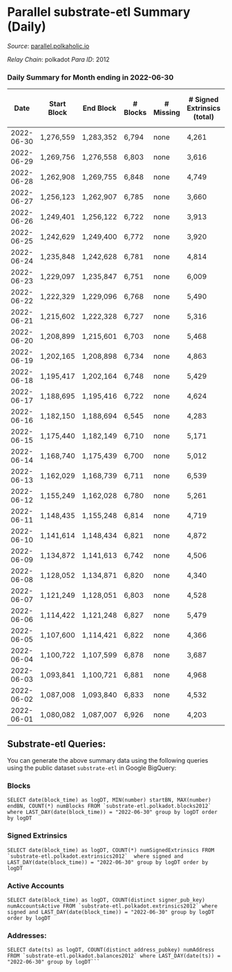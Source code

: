 # Parallel substrate-etl Summary (Daily)

_Source_: [parallel.polkaholic.io](https://parallel.polkaholic.io)

*Relay Chain*: polkadot
*Para ID*: 2012



### Daily Summary for Month ending in 2022-06-30


| Date | Start Block | End Block | # Blocks | # Missing | # Signed Extrinsics (total) | # Active Accounts | # Addresses with Balances | # Events | # Transfers | # XCM Transfers In | # XCM Transfers Out |
| ---- | ----------- | --------- | -------- | --------- | --------------------------- | ----------------- | ------------------------- | -------- | ----------- | ------------------ | ------------------- |
| 2022-06-30 | 1,276,559 | 1,283,352 | 6,794 | none  | 4,261 | 457 | 39,211 | 46,810 | 8,327 ($548,760.19) | 73 ($118,489.16) | 43 ($116,259.12) |
| 2022-06-29 | 1,269,756 | 1,276,558 | 6,803 | none  | 3,616 | 479 | 39,188 | 43,965 | 8,257 ($1,081,504.41) | 67 ($101,738.68) | 39 ($43,419.67) |
| 2022-06-28 | 1,262,908 | 1,269,755 | 6,848 | none  | 4,749 | 473 | 39,169 | 49,667 | 8,982 ($364,573.60) | 74 ($87,377.03) | 53 ($203,965.48) |
| 2022-06-27 | 1,256,123 | 1,262,907 | 6,785 | none  | 3,660 | 501 | 39,156 | 44,488 | 8,384 ($285,925.03) | 71 ($33,958.81) | 48 ($211,192.34) |
| 2022-06-26 | 1,249,401 | 1,256,122 | 6,722 | none  | 3,913 | 508 | 39,140 | 46,816 | 8,648 ($478,621.37) | 78 ($182,845.07) | 47 ($176,049.64) |
| 2022-06-25 | 1,242,629 | 1,249,400 | 6,772 | none  | 3,920 | 509 | 39,119 | 46,045 | 8,466 ($1,561,598.43) | 69 ($145,519.79) | 40 ($80,666.26) |
| 2022-06-24 | 1,235,848 | 1,242,628 | 6,781 | none  | 4,814 | 547 | 39,106 | 51,993 | 9,523 ($1,138,184.80) | 93 ($147,224.32) | 62 ($119,236.86) |
| 2022-06-23 | 1,229,097 | 1,235,847 | 6,751 | none  | 6,009 | 611 | 39,087 | 59,029 | 10,394 ($729,110.77) | 81 ($126,159.67) | 91 ($299,590.72) |
| 2022-06-22 | 1,222,329 | 1,229,096 | 6,768 | none  | 5,490 | 613 | 39,062 | 56,620 | 10,101 ($4,410,202.91) | 119 ($1,660,997.93) | 59 ($125,550.97) |
| 2022-06-21 | 1,215,602 | 1,222,328 | 6,727 | none  | 5,316 | 632 | 39,022 | 55,389 | 9,594 ($1,014,064.34) | 84 ($42,888.71) | 66 ($157,926.20) |
| 2022-06-20 | 1,208,899 | 1,215,601 | 6,703 | none  | 5,468 | 662 | 39,003 | 56,867 | 9,978 ($2,087,211.31) | 85 ($272,940.10) | 64 ($237,864.20) |
| 2022-06-19 | 1,202,165 | 1,208,898 | 6,734 | none  | 4,863 | 518 | 38,991 | 51,974 | 9,417 ($9,039,930.89) | 81 ($31,138.05) | 40 ($100,596.62) |
| 2022-06-18 | 1,195,417 | 1,202,164 | 6,748 | none  | 5,429 | 577 | 38,968 | 55,559 | 9,592 ($722,528.22) | 129 ($244,345.87) | 55 ($124,391.08) |
| 2022-06-17 | 1,188,695 | 1,195,416 | 6,722 | none  | 4,624 | 556 | 38,938 | 50,261 | 9,193 ($586,969.12) | 106 ($146,304.95) | 30 ($48,705.15) |
| 2022-06-16 | 1,182,150 | 1,188,694 | 6,545 | none  | 4,283 | 527 | 38,912 | 48,083 | 8,761 ($300,935.18) | 101 ($79,791.08) | 38 ($58,380.97) |
| 2022-06-15 | 1,175,440 | 1,182,149 | 6,710 | none  | 5,171 | 552 | 38,890 | 54,411 | 9,559 ($1,242,896.67) | 105 ($111,800.98) | 37 ($111,533.09) |
| 2022-06-14 | 1,168,740 | 1,175,439 | 6,700 | none  | 5,012 | 685 | 38,861 | 55,851 | 9,837 ($497,281.41) | 164 ($220,966.07) | 59 ($120,419.39) |
| 2022-06-13 | 1,162,029 | 1,168,739 | 6,711 | none  | 6,539 | 816 | 38,812 | 66,691 | 11,403 ($714,703.75) | 292 ($196,812.60) | 92 ($369,529.63) |
| 2022-06-12 | 1,155,249 | 1,162,028 | 6,780 | none  | 5,261 | 624 | 38,737 | 55,816 | 9,792 ($686,840.33) | 184 ($162,779.78) | 54 ($175,431.09) |
| 2022-06-11 | 1,148,435 | 1,155,248 | 6,814 | none  | 4,719 | 515 | 38,679 | 51,051 | 9,104 ($527,782.78) | 133 ($303,646.57) | 42 ($92,738.62) |
| 2022-06-10 | 1,141,614 | 1,148,434 | 6,821 | none  | 4,872 | 613 | 38,644 | 53,033 | 9,193 ($510,032.65) | 153 ($119,960.54) | 56 ($197,984.44) |
| 2022-06-09 | 1,134,872 | 1,141,613 | 6,742 | none  | 4,506 | 572 | 38,582 | 49,863 | 8,712 ($559,219.65) | 128 ($352,600.24) | 46 ($399,277.02) |
| 2022-06-08 | 1,128,052 | 1,134,871 | 6,820 | none  | 4,340 | 622 | 38,523 | 51,082 | 8,933 ($1,459,373.38) | 109 ($146,186.70) | 38 ($170,525.48) |
| 2022-06-07 | 1,121,249 | 1,128,051 | 6,803 | none  | 4,528 | 600 | 38,456 | 51,322 | 9,055 ($612,103.18) | 114 ($207,549.75) | 35 ($237,370.44) |
| 2022-06-06 | 1,114,422 | 1,121,248 | 6,827 | none  | 5,479 | 666 | 38,426 | 56,533 | 9,177 ($2,397,253.90) | 98 ($380,370.93) | 39 ($325,343.56) |
| 2022-06-05 | 1,107,600 | 1,114,421 | 6,822 | none  | 4,366 | 511 | 38,405 | 48,442 | 8,389 ($328,333.46) | 82 ($320,971.84) | 30 ($36,505.63) |
| 2022-06-04 | 1,100,722 | 1,107,599 | 6,878 | none  | 3,687 | 493 | 38,388 | 45,594 | 8,513 ($901,396.86) | 98 ($433,207.43) | 33 ($118,020.67) |
| 2022-06-03 | 1,093,841 | 1,100,721 | 6,881 | none  | 4,968 | 577 | 38,363 | 52,489 | 8,991 ($425,239.45) | 99 ($198,607.59) | 29 ($62,555.87) |
| 2022-06-02 | 1,087,008 | 1,093,840 | 6,833 | none  | 4,532 | 607 | 38,329 | 50,970 | 8,964 ($1,791,230.58) | 108 ($238,598.15) | 26 ($58,189.06) |
| 2022-06-01 | 1,080,082 | 1,087,007 | 6,926 | none  | 4,203 | 658 | 38,301 | 50,850 | 9,115 ($621,974.26) | 104 ($113,088.37) | 27 ($73,485.64) |

## Substrate-etl Queries:
You can generate the above summary data using the following queries using the public dataset `substrate-etl` in Google BigQuery:


### Blocks
```
SELECT date(block_time) as logDT, MIN(number) startBN, MAX(number) endBN, COUNT(*) numBlocks FROM `substrate-etl.polkadot.blocks2012`  where LAST_DAY(date(block_time)) = "2022-06-30" group by logDT order by logDT
```


### Signed Extrinsics
```
SELECT date(block_time) as logDT, COUNT(*) numSignedExtrinsics FROM `substrate-etl.polkadot.extrinsics2012`  where signed and LAST_DAY(date(block_time)) = "2022-06-30" group by logDT order by logDT
```


### Active Accounts
```
SELECT date(block_time) as logDT, COUNT(distinct signer_pub_key) numAccountsActive FROM `substrate-etl.polkadot.extrinsics2012` where signed and LAST_DAY(date(block_time)) = "2022-06-30" group by logDT order by logDT
```


### Addresses:
```
SELECT date(ts) as logDT, COUNT(distinct address_pubkey) numAddress FROM `substrate-etl.polkadot.balances2012` where LAST_DAY(date(ts)) = "2022-06-30" group by logDT```

